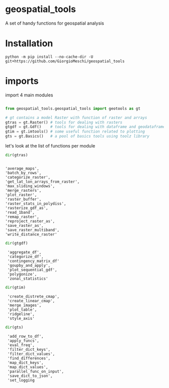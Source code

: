# geospatial_tools
A set of handy functions for geospatial analysis 

# Installation

```
python -m pip install --no-cache-dir -U git+https://github.com/GiorgioMeschi/geospatial_tools
```

# imports 
import 4 main modules 

```python

from geospatial_tools.geospatial_tools import geotools as gt

# gt contains a model Raster with function of raster and arrays
gtras = gt.Raster() # tools for dealing with rasters
gtgdf = gt.Gdf()    # tools for dealing with dataframe and geodataframe
gtim = gt.imtools() # some useful function related to plotting
gts = gt.Basics()   # a pool of basics tools using toolz library 


```

let's look at the list of functions per module 

```python
dir(gtras)
```

```

'average_maps',
'batch_by_rows',
'categorize_raster',
'get_lat_lon_arrays_from_raster',
'max_sliding_windows',
'merge_rasters',
'plot_raster',
'raster_buffer',
'raster_stats_in_polydiss',
'rasterize_gdf_as',
'read_1band',
'remap_raster',
'reproject_raster_as',
'save_raster_as',
'save_raster_multiband',
'write_distance_raster'

```

```python
dir(gtgdf)
```

```
 'aggregate_df',
 'categorize_df',
 'contingency_matrix_df'
 'goupby_and_apply',
 'plot_sequential_gdf',
 'polygonize',
 'zonal_statistics'
```

```python
dir(gtim)
```

```
 'create_distrete_cmap',
 'create_linear_cmap',
 'merge_images',
 'plot_table',
 'ridgeline',
 'style_axis'
```


```python
dir(gts)
```

```
 'add_row_to_df',
 'apply_funcs',
 'eval_freq',
 'filter_dict_keys',
 'filter_dict_values',
 'find_differences',
 'map_dict_keys',
 'map_dict_values',
 'parallel_func_on_input',
 'save_dict_to_json',
 'set_logging
```
